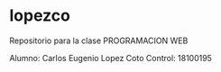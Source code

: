 # lopezco
Repositorio para la clase PROGRAMACION WEB

Alumno: Carlos Eugenio Lopez Coto
Control: 18100195
